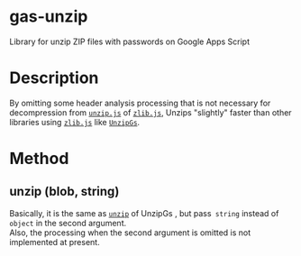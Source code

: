 gas-unzip
=========

Library for unzip ZIP files with passwords on Google Apps Script

# Description

By omitting some header analysis processing that is not necessary for decompression from [`unzip.js`](https://github.com/imaya/zlib.js/blob/develop/src/unzip.js) of [`zlib.js`](https://github.com/imaya/zlib.js), Unzips "slightly" faster than other libraries using [`zlib.js`](https://github.com/imaya/zlib.js) like [`UnzipGs`](https://github.com/tanaikech/UnzipGs).

# Method
## unzip (blob, string)
Basically, it is the same as [`unzip`](https://github.com/tanaikech/UnzipGs#unzip) of UnzipGs , but pass` string` instead of `object` in the second argument. \
Also, the processing when the second argument is omitted is not implemented at present.
